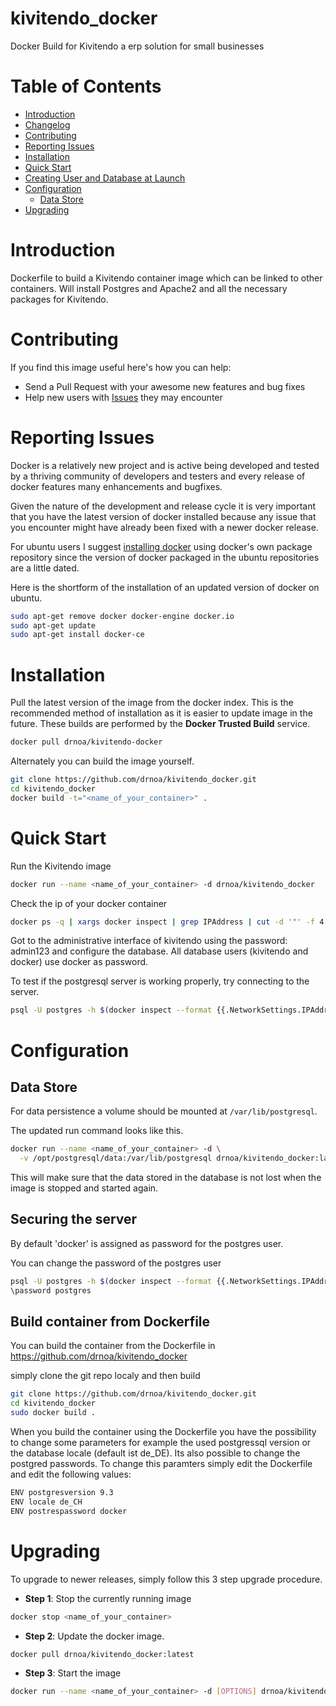 kivitendo_docker
================

Docker Build for Kivitendo a erp solution for small businesses


# Table of Contents

- [Introduction](#introduction)
- [Changelog](Changelog.md)
- [Contributing](#contributing)
- [Reporting Issues](#reporting-issues)
- [Installation](#installation)
- [Quick Start](#quick-start)
- [Creating User and Database at Launch](creating-user-and-database-at-launch)
- [Configuration](#configuration)
    - [Data Store](#data-store)
- [Upgrading](#upgrading)

# Introduction

Dockerfile to build a Kivitendo container image which can be linked to other containers.
Will install Postgres and Apache2 and all the necessary packages for Kivitendo.

# Contributing

If you find this image useful here's how you can help:

- Send a Pull Request with your awesome new features and bug fixes
- Help new users with [Issues](https://github.com/drnoa/kivitendo_docker/issues) they may encounter

# Reporting Issues

Docker is a relatively new project and is active being developed and tested by a thriving community of developers and testers and every release of docker features many enhancements and bugfixes.

Given the nature of the development and release cycle it is very important that you have the latest version of docker installed because any issue that you encounter might have already been fixed with a newer docker release.

For ubuntu users I suggest [installing docker](https://docs.docker.com/installation/ubuntulinux/) using docker's own package repository since the version of docker packaged in the ubuntu repositories are a little dated.

Here is the shortform of the installation of an updated version of docker on ubuntu.

```bash
sudo apt-get remove docker docker-engine docker.io
sudo apt-get update
sudo apt-get install docker-ce
```

# Installation

Pull the latest version of the image from the docker index. This is the recommended method of installation as it is easier to update image in the future. These builds are performed by the **Docker Trusted Build** service.

```bash
docker pull drnoa/kivitendo-docker
```

Alternately you can build the image yourself.

```bash
git clone https://github.com/drnoa/kivitendo_docker.git
cd kivitendo_docker
docker build -t="<name_of_your_container>" .
```

# Quick Start

Run the Kivitendo image

```bash
docker run --name <name_of_your_container> -d drnoa/kivitendo_docker
```
Check the ip of your docker container
```bash
docker ps -q | xargs docker inspect | grep IPAddress | cut -d '"' -f 4
```

Got to the administrative interface of kivitendo using the password: admin123 and configure the database. All database users (kivitendo and docker) use docker as password.

To test if the postgresql server is working properly, try connecting to the server.

```bash
psql -U postgres -h $(docker inspect --format {{.NetworkSettings.IPAddress}} <name_of_your_container>)
```

# Configuration

## Data Store

For data persistence a volume should be mounted at `/var/lib/postgresql`.

The updated run command looks like this.

```bash
docker run --name <name_of_your_container> -d \
  -v /opt/postgresql/data:/var/lib/postgresql drnoa/kivitendo_docker:latest
```

This will make sure that the data stored in the database is not lost when the image is stopped and started again.

## Securing the server

By default 'docker' is assigned as password for the postgres user. 

You can change the password of the postgres user
```bash
psql -U postgres -h $(docker inspect --format {{.NetworkSettings.IPAddress}} <name_of_your_container>)
\password postgres
```

## Build container from Dockerfile
You can build the container from the Dockerfile in
https://github.com/drnoa/kivitendo_docker

simply clone the git repo localy and then build
```bash
git clone https://github.com/drnoa/kivitendo_docker.git
cd kivitendo_docker
sudo docker build .
```

When you build the container using the Dockerfile you have the possibility to change some parameters
for example the used postgressql version or the database locale (default ist de_DE).
Its also possible to change the postgred passwords.
To change this paramters simply edit the Dockerfile and edit the following values:
```bash
ENV postgresversion 9.3
ENV locale de_CH
ENV postrespassword docker
```


# Upgrading

To upgrade to newer releases, simply follow this 3 step upgrade procedure.

- **Step 1**: Stop the currently running image

```bash
docker stop <name_of_your_container>
```

- **Step 2**: Update the docker image.

```bash
docker pull drnoa/kivitendo_docker:latest
```

- **Step 3**: Start the image

```bash
docker run --name <name_of_your_container> -d [OPTIONS] drnoa/kivitendo_docker:latest
```
